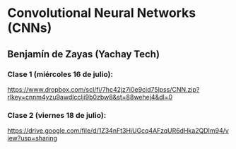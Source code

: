 # Convolutional Neural Networks (CNNs)
## Benjamín de Zayas (Yachay Tech)

### Clase 1 (miércoles 16 de julio):
https://www.dropbox.com/scl/fi/7hc42jz7i0e9cid75lpss/CNN.zip?rlkey=cnnm4yzu9awdlcclji9b0zbw8&st=88wehej4&dl=0

### Clase 2 (viernes 18 de julio):

https://drive.google.com/file/d/1Z34nFt3HiUGcq4AFzqUR6dHka2QDIm94/view?usp=sharing
